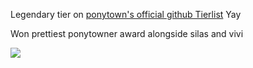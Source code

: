 Legendary tier on [ponytown's official github Tierlist](https://rentry.co/github-tierlist) Yay

Won prettiest ponytowner award alongside silas and vivi

![](https://i.ibb.co/pPvB8wj/IMG-7650.webp)

